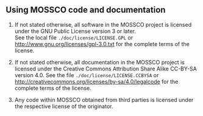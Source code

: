 ## Using MOSSCO code and documentation

1. If not stated otherwise, all software in the MOSSCO project is licensed under
  the GNU Public License version 3 or later.  
  See the local file `./doc/license/LICENSE.GPL` or <http://www.gnu.org/licenses/gpl-3.0.txt>
  for the complete terms of the license.

2. If not stated otherwise, all documentation in the MOSSCO project is licensed
under the Creative Commons Attribution Share Alike CC-BY-SA version 4.0.
  See the file `./doc/license/LICENSE.CCBYSA` or <http://creativecommons.org/licenses/by-sa/4.0/legalcode>
  for the complete terms of the license.

3. Any code within MOSSCO obtained from third parties is licensed under the
  respective license of the originator.


